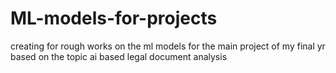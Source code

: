 # ML-models-for-projects


creating for rough works on the ml models for the main project of my final yr based on the topic ai based legal document analysis
